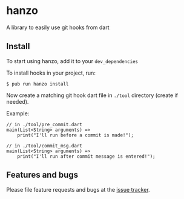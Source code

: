 # hanzo

A library to easily use git hooks from dart

## Install

To start using hanzo, add it to your `dev_dependencies`

To install hooks in your project, run:

    $ pub run hanzo install
    
Now create a matching git hook dart file in `./tool` directory (create if needed).
    
Example:
    
    // in ./tool/pre_commit.dart
    main(List<String> arguments) => 
        print("I'll run before a commit is made!");

    // in ./tool/commit_msg.dart
    main(List<String> arguments) => 
        print("I'll run after commit message is entered!");


## Features and bugs

Please file feature requests and bugs at the [issue tracker][tracker].

[tracker]: http://example.com/issues/replaceme
